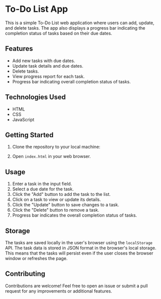 # To-Do List App

This is a simple To-Do List web application where users can add, update, and delete tasks. The app also displays a progress bar indicating the completion status of tasks based on their due dates.

## Features

- Add new tasks with due dates.
- Update task details and due dates.
- Delete tasks.
- View progress report for each task.
- Progress bar indicating overall completion status of tasks.

## Technologies Used

- HTML
- CSS
- JavaScript

## Getting Started

1. Clone the repository to your local machine:


2. Open `index.html` in your web browser.

## Usage

1. Enter a task in the input field.
2. Select a due date for the task.
3. Click the "Add" button to add the task to the list.
4. Click on a task to view or update its details.
5. Click the "Update" button to save changes to a task.
6. Click the "Delete" button to remove a task.
7. Progress bar indicates the overall completion status of tasks.

## Storage

The tasks are saved locally in the user's browser using the `localStorage` API. The task data is stored in JSON format in the browser's local storage. This means that the tasks will persist even if the user closes the browser window or refreshes the page.

## Contributing

Contributions are welcome! Feel free to open an issue or submit a pull request for any improvements or additional features.


